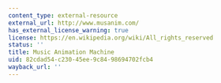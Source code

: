 ```yaml
---
content_type: external-resource
external_url: http://www.musanim.com/
has_external_license_warning: true
license: https://en.wikipedia.org/wiki/All_rights_reserved
status: ''
title: Music Animation Machine
uid: 82cdad54-c230-45ee-9c84-98694702fcb4
wayback_url: ''
---
```

